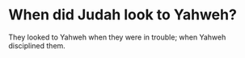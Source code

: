 # When did Judah look to Yahweh?

They looked to Yahweh when they were in trouble; when Yahweh disciplined them.

